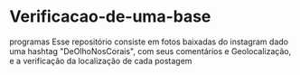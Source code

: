 # Verificacao-de-uma-base
programas
Esse repositório consiste em fotos baixadas do instagram dado uma hashtag "DeOlhoNosCorais", com seus comentários e Geolocalização, e a verificação da localização de cada postagem
